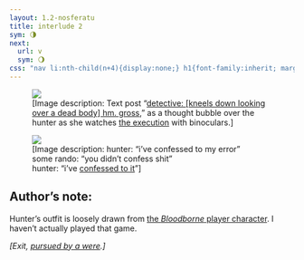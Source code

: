 ```yaml
---
layout: 1.2-nosferatu
title: interlude 2
sym: 🌗︎
next:
  url: v
  sym: 🌖︎
css: "nav li:nth-child(n+4){display:none;} h1{font-family:inherit; margin:2.5em auto 3em;} main,figcaption{text-align:center;} p,figcaption{max-width:425px;} i em{font-style:normal;} figcaption a{text-underline-offset:.15em; text-decoration-color:#606060;} figcaption{font-size:.65em;} figure{margin-bottom:3em;} #an{text-align:left; color:#bfbfbf; max-width:400px; margin:0 auto 3em; background:#202020; padding:.5em} #an h2{border-bottom:1px solid; color:#808080; font-weight:normal; margin:0;} #an p{margin:.75em 1em .5em; font-size:.85em;} #an a{font-weight:normal; transition:none;} #bear{background:#bfbfbf; display:inline-block; padding:.5em; color:#404040; margin-top:1em;} #bear a{text-decoration:underline dashed 1px #808080; transition:none;} #bear a:focus,#bear a:hover,#bear a:active{opacity:.5;}"
---
```

<figure><img src="{%include url.html%}/assets/img/au/thiswasshaunaspost.jpg"/>
<figcaption>[Image description: Text post “<a href="https://its-emimi.tumblr.com/post/156284061364/holmesboi-detective-kneels-down-looking-over-a/amp" class="ext">detective: [kneels down looking over a dead body] hm. gross</a>,” as a thought bubble over the hunter as she watches <a href="https://knowyourmeme.com/memes/family-guy-death-pose-peter-falls-down-the-stairs" class="ext">the execution</a> with binoculars.]</figcaption></figure>

<figure><img src="{%include url.html%}/assets/img/au/confession.jpg"/>
<figcaption>[Image description: hunter: “i’ve confessed to my error”<br/>some rando: “you didn’t confess shit”<br/>hunter: “i’ve <a href="https://knowyourmeme.com/memes/ive-connected-the-two-dots" class="ext">confessed to it</a>”]</figcaption></figure>

<div id="an"><h2 class="book">Author’s note:</h2>
<p>Hunter’s outfit is loosely drawn from <a href="https://bloodborne.fandom.com/wiki/The_Hunter" class="ext">the <i>Bloodborne</i> player character</a>. I haven’t actually played that game.</p></div>

<div class="book" id="bear"><i>[Exit, <a href="https://www.shakespearesglobe.com/discover/blogs-and-features/2016/01/29/exit-pursued-by-a-bear/" class="ext">pursued by a were</a>.]</i></div>